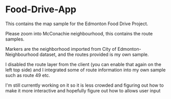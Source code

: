 # Food-Drive-App

This contains the map sample for the Edmonton Food Drive Project. 

Please zoom into McConachie neighbourhood, this contains the route samples.

Markers are the neighborhood imported from City of Edmonton-Neighbourhood dataset, and the routes provided is my own sample. 

I disabled the route layer from the client (you can enable that again on the left top side) and I integrated some of route information into my own sample such as route 49 etc.

I'm still currently working on it so it is less crowded and figuring out how to make it more interactive and hopefully figure out how to allows  user input
